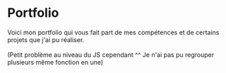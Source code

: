 # Portfolio

Voici mon portfolio qui vous fait part de mes compétences et de certains projets que j'ai pu réaliser.
<br><br>
(Petit problème au niveau du JS cependant ^^ Je n'ai pas pu regrouper plusieurs même fonction en une)
